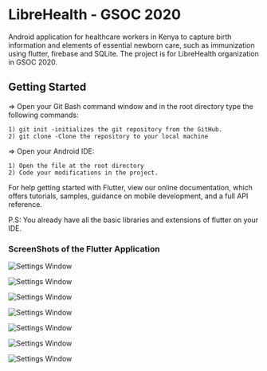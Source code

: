 # LibreHealth - GSOC 2020

Android application for healthcare workers in Kenya to capture birth information and elements of essential newborn care, such as immunization using flutter, firebase and SQLite.
The project is for LibreHealth organization in GSOC 2020.

## Getting Started

=> Open your Git Bash command window and in the root directory type the following commands:

    1) git init -initializes the git repository from the GitHub. 
    2) git clone -Clone the repository to your local machine
=> Open your Android IDE:

    1) Open the file at the root directory
    2) Code your modifications in the project.
 

For help getting started with Flutter, view our online documentation, which offers tutorials, samples, guidance on mobile development, and a full API reference.
 

P.S: You already have all the basic libraries and extensions of flutter on your IDE. 

### ScreenShots of the Flutter Application

![Settings Window](https://user-images.githubusercontent.com/47476857/77555875-c7f87c80-6edd-11ea-8467-1d585fdfa539.jpeg)
    
![Settings Window](https://user-images.githubusercontent.com/47476857/77555885-cc249a00-6edd-11ea-98c8-05ffa63df993.jpeg)

![Settings Window](https://user-images.githubusercontent.com/47476857/77555921-d34ba800-6edd-11ea-888e-04c174723dbd.jpeg)

![Settings Window](https://user-images.githubusercontent.com/47476857/77555954-da72b600-6edd-11ea-8e81-8d1a5c5d8aa8.jpeg)

![Settings Window](https://user-images.githubusercontent.com/47476857/77555971-df376a00-6edd-11ea-9b96-7b5434a448a6.jpeg)

![Settings Window](https://user-images.githubusercontent.com/47476857/77555976-e1012d80-6edd-11ea-82ac-9651036663b1.jpeg)

![Settings Window](https://user-images.githubusercontent.com/47476857/77555986-e3fc1e00-6edd-11ea-9b9f-a35a9e71dd22.jpeg)
